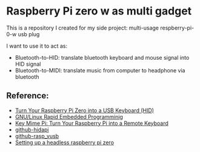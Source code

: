 # Raspberry Pi zero w as multi gadget

This is a repository I created for my side project: multi-usage respberry-pi-0-w usb plug

I want to use it to act as:

* Bluetooth-to-HID: translate bluetooth keyboard and mouse signal into HID signal
* Bluetooth-to-MIDI: translate music from computer to headphone via bluetooth

## Reference:

* [Turn Your Raspberry Pi Zero into a USB Keyboard (HID)](https://randomnerdtutorials.com/raspberry-pi-zero-usb-keyboard-hid/)
* [GNU/Linux Rapid Embedded Programminig](https://learning.oreilly.com/library/view/gnulinux-rapid-embedded/9781786461803)
* [Key Mime Pi: Turn Your Raspberry Pi into a Remote Keyboard](https://mtlynch.io/key-mime-pi/)
* [github-hidapi](https://github.com/libusb/hidapi)
* [github-rasp_vusb](https://github.com/stjeong/rasp_vusb)
* [Setting up a headless raspberry pi zero](https://medium.com/@aallan/setting-up-a-headless-raspberry-pi-zero-3ded0b83f274)
